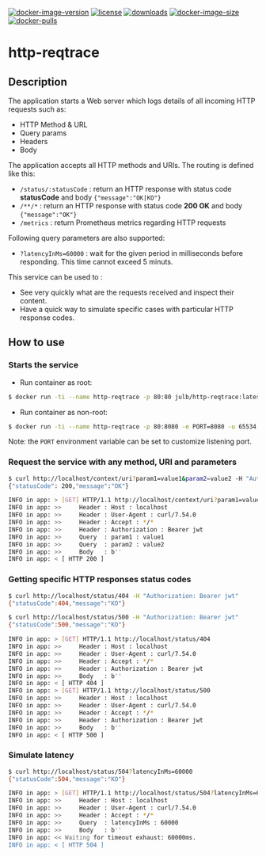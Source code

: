 [![docker-image-version](https://img.shields.io/docker/v/julb/http-reqtrace.svg?sort=semver)](https://hub.docker.com/r/julb/http-reqtrace)
[![license](https://img.shields.io/npm/l/http-reqtrace.svg)](https://www.npmjs.com/http-reqtrace)
[![downloads](https://img.shields.io/npm/dm/http-reqtrace.svg)](https://www.npmjs.com/http-reqtrace)
[![docker-image-size](https://img.shields.io/docker/image-size/julb/http-reqtrace.svg?sort=semver)](https://hub.docker.com/r/julb/http-reqtrace)
[![docker-pulls](https://img.shields.io/docker/pulls/julb/http-reqtrace.svg)](https://hub.docker.com/r/julb/http-reqtrace)

# http-reqtrace

## Description

The application starts a Web server which logs details of all incoming HTTP requests such as:

- HTTP Method & URL
- Query params
- Headers
- Body

The application accepts all HTTP methods and URIs.
The routing is defined like this:

- `/status/:statusCode` : return an HTTP response with status code **statusCode** and body `{"message":"OK|KO"}`
- `/**/*` : return an HTTP response with status code **200 OK** and body `{"message":"OK"}`
- `/metrics` : return Prometheus metrics regarding HTTP requests

Following query parameters are also supported:

- `?latencyInMs=60000` : wait for the given period in milliseconds before responding. This time cannot exceed 5 minuts.

This service can be used to :

- See very quickly what are the requests received and inspect their content.
- Have a quick way to simulate specific cases with particular HTTP response codes.

## How to use

### Starts the service

- Run container as root:

```bash
$ docker run -ti --name http-reqtrace -p 80:80 julb/http-reqtrace:latest
```

- Run container as non-root:

```bash
$ docker run -ti --name http-reqtrace -p 80:8080 -e PORT=8080 -u 65534:65534 julb/http-reqtrace:latest
```

Note: the `PORT` environment variable can be set to customize listening port.

### Request the service with any method, URI and parameters

```bash
$ curl http://localhost/context/uri?param1=value1&param2=value2 -H "Authorization: Bearer jwt"
{"statusCode": 200,"message":"OK"}
```

```bash
INFO in app: > [GET] HTTP/1.1 http://localhost/context/uri?param1=value1&param2=value2
INFO in app: >>     Header : Host : localhost
INFO in app: >>     Header : User-Agent : curl/7.54.0
INFO in app: >>     Header : Accept : */*
INFO in app: >>     Header : Authorization : Bearer jwt
INFO in app: >>     Query  : param1 : value1
INFO in app: >>     Query  : param2 : value2
INFO in app: >>     Body   : b''
INFO in app: < [ HTTP 200 ]
```

### Getting specific HTTP responses status codes

```bash
$ curl http://localhost/status/404 -H "Authorization: Bearer jwt"
{"statusCode":404,"message":"KO"}

$ curl http://localhost/status/500 -H "Authorization: Bearer jwt"
{"statusCode":500,"message":"KO"}
```

```bash
INFO in app: > [GET] HTTP/1.1 http://localhost/status/404
INFO in app: >>     Header : Host : localhost
INFO in app: >>     Header : User-Agent : curl/7.54.0
INFO in app: >>     Header : Accept : */*
INFO in app: >>     Header : Authorization : Bearer jwt
INFO in app: >>     Body   : b''
INFO in app: < [ HTTP 404 ]
INFO in app: > [GET] HTTP/1.1 http://localhost/status/500
INFO in app: >>     Header : Host : localhost
INFO in app: >>     Header : User-Agent : curl/7.54.0
INFO in app: >>     Header : Accept : */*
INFO in app: >>     Header : Authorization : Bearer jwt
INFO in app: >>     Body   : b''
INFO in app: < [ HTTP 500 ]
```

### Simulate latency

```bash
$ curl http://localhost/status/504?latencyInMs=60000
{"statusCode":504,"message":"KO"}
```

```bash
INFO in app: > [GET] HTTP/1.1 http://localhost/status/504?latencyInMs=60000
INFO in app: >>     Header : Host : localhost
INFO in app: >>     Header : User-Agent : curl/7.54.0
INFO in app: >>     Header : Accept : */*
INFO in app: >>     Query  : latencyInMs : 60000
INFO in app: >>     Body   : b''
INFO in app: << Waiting for timeout exhaust: 60000ms.
INFO in app: < [ HTTP 504 ]
```
